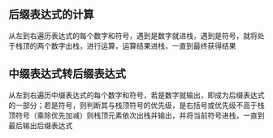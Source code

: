 ## 后缀表达式的计算
从左到右遍历表达式的每个数字和符号，遇到是数字就进栈，遇到是符号，就将处于栈顶的两个数字出栈，进行运算，运算结果进栈，一直到最终获得结果

## 中缀表达式转后缀表达式
从左到右遍历中缀表达式的每个数字和符号，若是数字就输出，即成为后缀表达式的一部分；若是符号，则判断其与栈顶符号的优先级，是右括号或优先级不高于栈顶符号（乘除优先加减）则栈顶元素依次出栈并输出，并将当前符号进栈，一直到最后输出后缀表达式